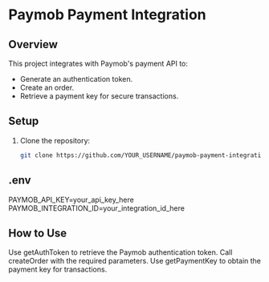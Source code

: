 # Paymob Payment Integration

## Overview
This project integrates with Paymob's payment API to:
- Generate an authentication token.
- Create an order.
- Retrieve a payment key for secure transactions.

## Setup
1. Clone the repository:
   ```bash
   git clone https://github.com/YOUR_USERNAME/paymob-payment-integration.git

## .env
PAYMOB_API_KEY=your_api_key_here
PAYMOB_INTEGRATION_ID=your_integration_id_here

## How to Use
Use getAuthToken to retrieve the Paymob authentication token.
Call createOrder with the required parameters.
Use getPaymentKey to obtain the payment key for transactions.